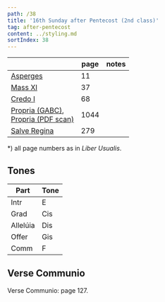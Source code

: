 ```yaml
---
path: /38
title: '16th Sunday after Pentecost (2nd class)'
tag: after-pentecost
content: ../styling.md
sortIndex: 38
---
```


|   | page | notes   |
|---|---|---|
| [Asperges](/pdf/asperges.pdf) | 11 ||
| [Mass XI](/pdf/xi.pdf) | 37 ||
| [Credo I](/pdf/credo-i.pdf) | 68 ||
| [Propria (GABC)](https://bbloomf.github.io/jgabc/propers.html#sunday=Pent16),<br>[Propria (PDF scan)](/pdf/16th-sunday-after-pentecost.pdf)  | 1044 ||
| [Salve Regina](/pdf/salve-regina.pdf)  | 279  ||

*) all page numbers as in _Liber Usualis_.

## Tones

| Part  | Tone |
|---|---|
| Intr | E |
| Grad | Cis |
| Allelúia | Dis |
| Offer | Gis |
| Comm | F |

## Verse Communio
Verse Communio: page 127.
